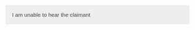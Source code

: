 <style>
.accordion {
  background-color: #eee;
  color: #444;
  cursor: pointer;
  padding: 18px;
  width: 100%;
  border: none;
  text-align: left;
  outline: none;
  font-size: 15px;
  transition: 0.4s;
}

.active, .accordion:hover {
  background-color: #ccc; 
}

.panel {
  padding: 0 18px;
  display: none;
  background-color: white;
  overflow: hidden;
}
</style>

<button id="unable_hear_claimant" class="accordion">I am unable to hear the claimant</button>
<div class="panel">
<h2 id="exclusive_control">Make sure Teams can’t take exclusive control of the speaker.</h2>
<br />
1. Search for Control Panel in the Windows search bar and open it up

![Control Panel](./control_panel.jpg)

2. In the top right, switch to View by: Large icons

![Control Panel Large Icons](./control_panel_switch_to_large_icons.jpg)

3. Click on Sound

![Control Panel Sound](./control_panel_sound.jpg)

4. On Playback tab, right click the active output device (for example, Jabra headset or AirPods)

5. Go to Properties

6. Go to Advanced tab and Uncheck "Allow applications to take exclusive control of this device".

7. Click OK
</div>
<button id="browser_permission_sound" class="panel">Check if your browser has permission to play sounds</button>
<div class="panel">
1. In the Cortana search bar, search for “Sound mixer options”

2. Ensure that Chrome and/or Firefox is unmuted.

3. Change the input of the browser to your microphone.

4. Change the output of the browser to your headset.
</div>
